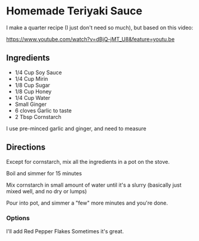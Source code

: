 
# Homemade Teriyaki Sauce
I make a quarter recipe (I just don't need so much), but based on this video:

https://www.youtube.com/watch?v=dBjQ-jMT_U8&feature=youtu.be

## Ingredients
* 1/4 Cup Soy Sauce
* 1/4 Cup Mirin
* 1/8 Cup Sugar
* 1/8 Cup Honey
* 1/4 Cup Water
* Small Ginger
* 6 cloves Garlic to taste
* 2 Tbsp Cornstarch

I use pre-minced garlic and ginger, and need to measure

## Directions
Except for cornstarch, mix all the ingredients in a pot on the stove.

Boil and simmer for 15 minutes

Mix cornstarch in small amount of water until it's a slurry (basically just mixed well, and no dry or lumps)

Pour into pot, and simmer a "few" more minutes and you're done.

### Options
I'll add Red Pepper Flakes Sometimes it's great.
